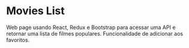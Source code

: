 # Movies List


Web page usando React, Redux e Bootstrap para acessar uma API e retornar uma lista de filmes populares. Funcionalidade de adicionar aos favoritos.